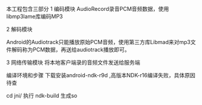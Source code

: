 本工程包含三部分
 1 编码模块
   AudioRecord录音PCM音频数据，使用libmp3lame库编码MP3
 
 2 解码模块

  Android的Audiotrack只能播放原始PCM音频，使用第三方库Libmad来对mp3文件解码称为PCM数据，再送给audiotrack播放即可。
 
 3 网络传输模块
   将本地客户端录的音频文件发送给服务端

 
编译环境和步骤
  下载安装android-ndk-r9d ,高版本NDK-r16编译失败，具体原因待查

  cd jni/
  执行 ndk-build 生成so



